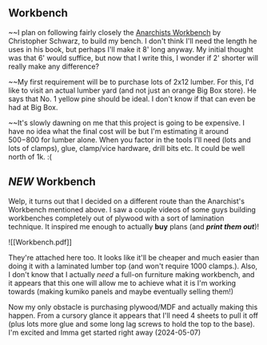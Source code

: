 ## Workbench
~~I plan on following fairly closely the [Anarchists Workbench](https://books.anealkhimani.com)  by Christopher Schwarz, to build my bench.  I don't think I'll need the length he uses in his book, but perhaps I'll make it 8' long anyway.  My initial thought was that 6' would suffice, but now that I write this, I wonder if 2' shorter will really make any difference?

~~My first requirement will be to purchase lots of 2x12 lumber.  For this, I'd like to visit an actual lumber yard (and not just an orange Big Box store).  He says that No. 1 yellow pine should be ideal.  I don't know if that can even be had at Big Box.

~~It's slowly dawning on me that this project is going to be expensive.  I have no idea what the final cost will be but I'm estimating it around $500 -$800 for lumber alone.  When you factor in the tools I'll need (lots and lots of clamps), glue, clamp/vice hardware, drill bits etc.  It could be well north of 1k. :(


## *NEW* Workbench
Welp, it turns out that I decided on a different route than the Anarchist's Workbench mentioned above.  I saw a couple videos of some guys building workbenches completely out of plywood with a sort of lamination technique.  It inspired me enough to actually __buy__ plans (and __*print them out*__)!

![[Workbench.pdf]]

They're attached here too.  It looks like it'll be cheaper and much easier than doing it with a laminated lumber top (and won't require 1000 clamps.).  Also, I don't know that I actually _need_ a full-on furniture making workbench, and it appears that this one will allow me to achieve what it is I'm working towards (making kumiko panels and maybe eventually selling them!)

Now my only obstacle is purchasing plywood/MDF and actually making this happen.  From a cursory glance it appears that I'll need 4 sheets to pull it off (plus lots more glue and some long lag screws to hold the top to the base).  I'm excited and Imma get started right away (2024-05-07)

